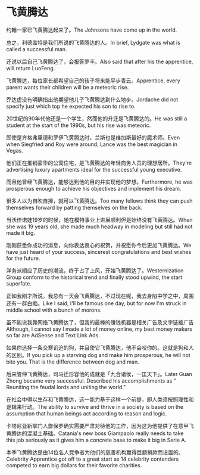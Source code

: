 # 飞黄腾达

<p><span class="chinese">约翰一家已飞黄腾达起来了。</span><span class="english">The Johnsons have come up in the world.</span></p>

<p><span class="chinese">总之，利德盖特是我们所说的飞黄腾达的人。</span><span class="english">In brief, Lydgate was what is called a successful man.</span></p>

<p><span class="chinese">还说以后自己飞黄腾达了，会报答罗丰。</span><span class="english">Also said that after his the apprentice, will return LuoFeng.</span></p>

<p><span class="chinese">飞黄腾达，每位家长都希望自己的孩子将来能平步青云。</span><span class="english">Apprentice, every parent wants their children will be a meteoric rise.</span></p>

<p><span class="chinese">乔达虚没有明确指出他期望他儿子飞黄腾达到什么地步。</span><span class="english">Jordache did not specify just which top he expected his son to rise to.</span></p>

<p><span class="chinese">20世纪的90年代他还是一个学生，然而他的升迁是飞黄腾达的。</span><span class="english">He was still a student at the start of the 1990s, but his rise was meteoric.</span></p>

<p><span class="chinese">即使是齐格弗里德和罗伊飞黄腾达时，兰斯也是维加斯最好的魔术师。</span><span class="english">Even when Siegfried and Roy were around, Lance was the best magician in Vegas.</span></p>

<p><span class="chinese">他们正在推销豪华的公寓住宅，是飞黄腾达的年轻商务人员的理想居所。</span><span class="english">They're advertising luxury apartments ideal for the successful young executive.</span></p>

<p><span class="chinese">而且他曾经飞黄腾达，能够达到他的目的并实现他的梦想。</span><span class="english">Furthermore, he was prosperous enough to achieve his objectives and implement his dream.</span></p>

<p><span class="chinese">很多人以为自吹自捧，就可以飞黄腾达。</span><span class="english">Too many fellows think they can push themselves forward by patting themselves on the back.</span></p>

<p><span class="chinese">当沃佳诺娃19岁的时候，她在模特事业上进展顺利但是始终没有飞黄腾达。</span><span class="english">When she was 19 years old, she made much headway in modeling but still had not made it big.</span></p>

<p><span class="chinese">刚刚获悉你成功的消息，向你表达衷心的祝贺，并祝愿你今后更加飞黄腾达。</span><span class="english">We have just heard of your success, sincerest congratulations and best wishes for the future.</span></p>

<p><span class="chinese">洋务派顺应了历史的潮流，终于占了上风，开始飞黄腾达了。</span><span class="english">Westernization Group conform to the historical trend and finally stood upwind, the start superfate.</span></p>

<p><span class="chinese">正如我刚才所说，我总有一天会飞黄腾达，不过现在呢，我去身陷中学之中，周围还有一群白痴。</span><span class="english">Like I said, I'll be famous one day, but for now I'm struck in middle school with a bunch of morons.</span></p>

<p><span class="chinese">虽不能说我靠网络飞黄腾达了，但我的最棒的赚钱机器是相关广告及文字链接广告</span><span class="english">Although, I cannot say I made a lot of money online, my best money makers so far are AdSense and Text Link Ads.</span></p>

<p><span class="chinese">如果你选择一条交寒讥迫的狗，并且使它飞黄腾达，他不会咬你的。这就是狗和人的区别。</span><span class="english">If you pick up a starving dog and make him prosperous, he will not bite you. That is the difference between dog and man.</span></p>

<p><span class="chinese">后来管仲飞黄腾达，司马迁形容他的成就是「九合诸侯，一匡天下」。</span><span class="english">Later Guan Zhong became very successful. Described his accomplishments as " Reuniting the feudal lords and uniting the world."</span></p>

<p><span class="chinese">在社会中得以生存和飞黄腾达，这一能力基于这样一个前提，即人类须按照理性和逻辑来行动。</span><span class="english">The ability to survive and thrive in a society is based on the assumption that human beings act according to reason and logic.</span></p>

<p><span class="chinese">卡塔尼亚新掌门人詹保罗确实需要严肃对待他的工作，因为这为他提供了在意甲飞黄腾达的混凝土基础。</span><span class="english">Catania's new boss Giampaolo really needs to take this job seriously as it gives him a concrete base to make it big in Serie A.</span></p>

<p><span class="chinese">本季飞黄腾达是由14位名人竞争者为他们的慈善机构赢得巨额捐款而设置的。</span><span class="english">Celebrity Apprentice got off to a great start as 14 celebrity contenders competed to earn big dollars for their favorite charities.</span></p>

